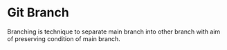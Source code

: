 # Git Branch
Branching is technique to separate main branch into other branch with aim of preserving condition of main branch.


